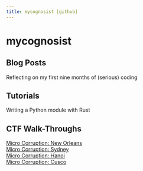 ```yaml
---
title: mycognosist [github]
---
```


# mycognosist
## Blog Posts
Reflecting on my first nine months of (serious) coding

## Tutorials
Writing a Python module with Rust

## CTF Walk-Throughs
[Micro Corruption: New Orleans](https://mycognosist.github.io/micro-corruption-1.md)  
[Micro Corruption: Sydney](https://mycognosist.github.io/ctf-walkthroughs/micro-corruption-2.html)  
[Micro Corruption: Hanoi](https://mycognosist.github.io/ctf-walkthroughs/micro-corruption-3.html)  
[Micro Corruption: Cusco](https://mycognosist.github.io/ctf-walkthroughs/micro-corruption-4.html)  
